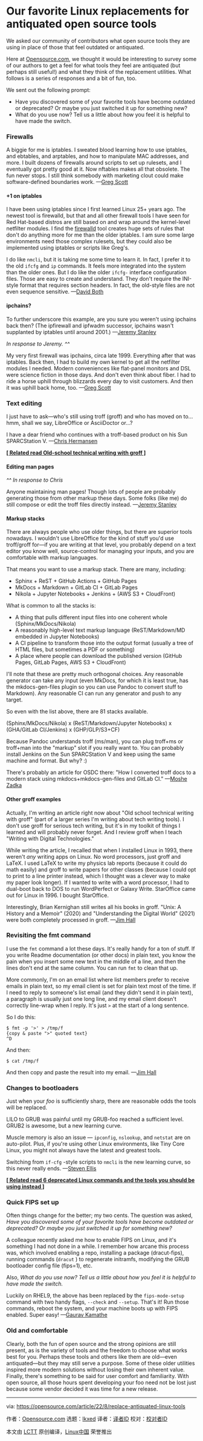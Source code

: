[#]: subject: "Our favorite Linux replacements for antiquated open source tools"
[#]: via: "https://opensource.com/article/22/8/replace-antiquated-linux-tools"
[#]: author: "Opensource.com https://opensource.com/users/admin"
[#]: collector: "lkxed"
[#]: translator: " "
[#]: reviewer: " "
[#]: publisher: " "
[#]: url: " "

Our favorite Linux replacements for antiquated open source tools
======
We asked our community of contributors what open source tools they are using in place of those that feel outdated or antiquated.

Here at [Opensource.com][2], we thought it would be interesting to survey some of our authors to get a feel for what tools they feel are antiquated (but perhaps still useful!) and what they think of the replacement utilities. What follows is a series of responses and a bit of fun, too.

We sent out the following prompt:

* Have you discovered some of your favorite tools have become outdated or deprecated? Or maybe you just switched it up for something new?
* What do you use now? Tell us a little about how you feel it is helpful to have made the switch.

### Firewalls

A biggie for me is iptables. I sweated blood learning how to use iptables, and ebtables, and arptables, and how to manipulate MAC addresses, and more. I built dozens of firewalls around scripts to set up rulesets, and I eventually got pretty good at it. Now nftables makes all that obsolete. The fun never stops. I still think somebody with marketing clout could make software-defined boundaries work. —[Greg Scott][3]

#### +1 on iptables

I have been using iptables since I first learned Linux 25+ years ago. The newest tool is firewalld, but that and all other firewall tools I have seen for Red Hat-based distros are still based on and wrap around the kernel-level netfilter modules. I find the [firewalld][4] tool creates huge sets of rules that don't do anything more for me than the older iptables. I am sure some large environments need those complex rulesets, but they could also be implemented using iptables or scripts like Greg's.

I do like `nmcli`, but it is taking me some time to learn it. In fact, I prefer it to the old `ifcfg` and `ip` commands. It feels more integrated into the system than the older ones. But I do like the older `ifcfg-` interface configuration files. Those are easy to create and understand. They don't require the INI-style format that requires section headers. In fact, the old-style files are not even sequence sensitive. —[David Both][5]

#### ipchains?

To further underscore this example, are you sure you weren't using ipchains back then? (The ipfirewall and ipfwadm successor, ipchains wasn't supplanted by iptables until around 2001.) —[Jeremy Stanley][6]

*In response to Jeremy. ^^*

My very first firewall was ipchains, circa late 1999. Everything after that was iptables. Back then, I had to build my own kernel to get all the netfilter modules I needed. Modern conveniences like flat-panel monitors and DSL were science fiction in those days. And don't even think about fiber. I had to ride a horse uphill through blizzards every day to visit customers. And then it was uphill back home, too. —[Greg Scott][7]

### Text editing

I just have to ask—who's still using troff (groff) and who has moved on to... hmm, shall we say, LibreOffice or AsciiDoctor or...?

I have a dear friend who continues with a troff-based product on his Sun SPARCStation V. —[Chris Hermansen][8]

**[[ Related read Old-school technical writing with groff ]][9]**

#### Editing man pages

*^^ In response to Chris*

Anyone maintaining man pages! Though lots of people are probably generating those from other markup these days. Some folks (like me) do still compose or edit the troff files directly instead. —[Jeremy Stanley][10]

#### Markup stacks

There are always people who use older things, but there are superior tools nowadays. I wouldn't use LibreOffice for the kind of stuff you'd use troff/groff for—if you are writing at that level, you probably depend on a text editor you know well, source-control for managing your inputs, and you are comfortable with markup languages.

That means you want to use a markup stack. There are many, including:

* Sphinx + ReST + GitHub Actions + GitHub Pages
* MkDocs + Markdown + GitLab CI + GitLab Pages
* Nikola + Jupyter Notebooks + Jenkins + (AWS S3 + CloudFront)

What is common to all the stacks is:

* A thing that pulls different input files into one coherent whole (Sphinx/MkDocs/Nikola)
* A reasonably high-level text markup language (ReST/Markdown/MD embedded in Jupyter Notebooks)
* A CI pipeline to transform those into the output format (usually a tree of HTML files, but sometimes a PDF or something)
* A place where people can download the published version (GitHub Pages, GitLab Pages, AWS S3 + CloudFront)

I'll note that these are pretty much orthogonal choices. Any reasonable generator can take any input (even MkDocs, for which it is least true, has the mkdocs-gen-files plugin so you can use Pandoc to convert stuff to Markdown). Any reasonable CI can run any generator and push to any target.

So even with the list above, there are 81 stacks available.

(Sphinx/MkDocs/Nikola) x (ReST/Markdown/Jupyter Notebooks) x (GHA/GitLab CI/Jenkins) x (GHP/GLP/S3+CF)

Because Pandoc understands troff (ms/man), you can plug troff+ms or troff+man into the "markup" slot if you really want to. You can probably install Jenkins on the Sun SPARCStation V and keep using the same machine and format. But why? :)

There's probably an article for OSDC there: "How I converted troff docs to a modern stack using mkdocs+mkdocs-gen-files and GitLab CI." —[Moshe Zadka][11]

#### Other groff examples

Actually, I'm writing an article right now about "Old school technical writing with groff" (part of a larger series I'm writing about tech writing tools). I don't use groff for serious tech writing, but it's in my toolkit of things I learned and will probably never forget. And I review groff when I teach "Writing with Digital Technologies."

While writing the article, I recalled that when I installed Linux in 1993, there weren't *any* writing apps on Linux. No word processors, just groff and LaTeX. I used LaTeX to write my physics lab reports (because it could do math easily) and groff to write papers for other classes (because I could opt to print to a line printer instead, which I thought was a clever way to make my paper look longer). If I wanted to write with a word processor, I had to dual-boot back to DOS to run WordPerfect or Galaxy Write. StarOffice came out for Linux in 1996. I bought StarOffice.

Interestingly, Brian Kernighan still writes all his books in groff. "Unix: A History and a Memoir" (2020) and "Understanding the Digital World" (2021) were both completely processed in groff. —[Jim Hall][12]

### Revisiting the fmt command

I use the `fmt` command a lot these days. It's really handy for a ton of stuff. If you write Readme documentation (or other docs) in plain text, you know the pain when you insert some new text in the middle of a line, and then the lines don't end at the same column. You can run `fmt` to clean that up.

More commonly, I'm on an email list where list members prefer to receive emails in plain text, so my email client is set for plain text most of the time. If I need to reply to someone's list email (and they didn't send it in plain text), a paragraph is usually just one long line, and my email client doesn't correctly line-wrap when I reply. It's just `>` at the start of a long sentence.

So I do this:

```
$ fmt -p '>' > /tmp/f
{copy & paste ">" quoted text}
^D
```

And then:

```
$ cat /tmp/f
```

And then copy and paste the result into my email. —[Jim Hall][13]

### Changes to bootloaders

Just when your *foo* is sufficiently sharp, there are reasonable odds the tools will be replaced.

LILO to GRUB was painful until my GRUB-foo reached a sufficient level. GRUB2 is awesome, but a new learning curve.

Muscle memory is also an issue — `ipconfig`, `nslookup`, and `netstat` are on auto-pilot. Plus, if you're using other Linux environments, like Tiny Core Linux, you might not always have the latest and greatest tools.

Switching from `if-cfg` -style scripts to `nmcli` is the new learning curve, so this never really ends. —[Steven Ellis][14]

**[[ Related read 6 deprecated Linux commands and the tools you should be using instead ]][15]**

### Quick FIPS set up

Often things change for the better; my two cents. The question was asked, *Have you discovered some of your favorite tools have become outdated or deprecated? Or maybe you just switched it up for something new?*

A colleague recently asked me how to enable FIPS on Linux, and it's something I had not done in a while. I remember how arcane this process was, which involved enabling a repo, installing a package (dracut-fips), running commands (`dracut` ) to regenerate initramfs, modifying the GRUB bootloader config file (fips=1), etc.

Also, *What do you use now? Tell us a little about how you feel it is helpful to have made the switch.*

Luckily on RHEL9, the above has been replaced by the `fips-mode-setup` command with two handy flags, `--check` and `--setup`. That's it! Run those commands, reboot the system, and your machine boots up with FIPS enabled. Super easy! —[Gaurav Kamathe][16]

### Old and comfortable

Clearly, both the fun of open source and the strong opinions are still present, as is the variety of tools and the freedom to choose what works best for you. Perhaps these tools and others like them are old—even antiquated—but they may still serve a purpose. Some of these older utilities inspired more modern solutions without losing their own inherent value. Finally, there's something to be said for user comfort and familiarity. With open source, all those hours spent developing your foo need not be lost just because some vendor decided it was time for a new release.

--------------------------------------------------------------------------------

via: https://opensource.com/article/22/8/replace-antiquated-linux-tools

作者：[Opensource.com][a]
选题：[lkxed][b]
译者：[译者ID](https://github.com/译者ID)
校对：[校对者ID](https://github.com/校对者ID)

本文由 [LCTT](https://github.com/LCTT/TranslateProject) 原创编译，[Linux中国](https://linux.cn/) 荣誉推出

[a]: https://opensource.com/users/admin
[b]: https://github.com/lkxed
[1]: https://opensource.com/sites/default/files/lead-images/GOV_2dot0.png
[2]: https://opensource.com/
[3]: https://opensource.com/users/greg-scott
[4]: https://www.redhat.com/sysadmin/secure-linux-network-firewall-cmd
[5]: https://opensource.com/users/dboth
[6]: https://opensource.com/users/fungi
[7]: https://opensource.com/users/greg-scott
[8]: https://opensource.com/users/clhermansen
[9]: https://opensource.com/article/22/8/old-school-technical-writing-groff
[10]: https://opensource.com/users/fungi
[11]: https://opensource.com/users/moshez
[12]: https://opensource.com/users/jim-hall
[13]: https://opensource.com/users/jim-hall
[14]: https://opensource.com/users/steven-ellis
[15]: https://www.redhat.com/sysadmin/deprecated-linux-command-replacements?intcmp=7013a000002qLH8AAM
[16]: https://opensource.com/users/gkamathe

